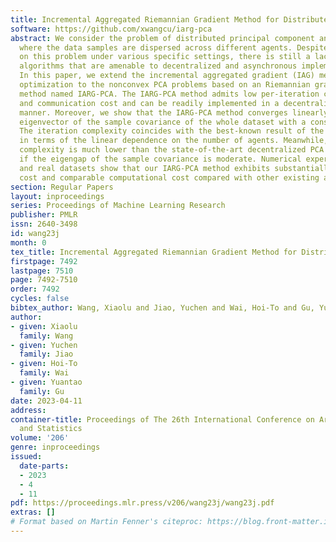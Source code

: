 ```yaml
---
title: Incremental Aggregated Riemannian Gradient Method for Distributed PCA
software: https://github.com/xwangcu/iarg-pca
abstract: We consider the problem of distributed principal component analysis (PCA)
  where the data samples are dispersed across different agents. Despite the rich literature
  on this problem under various specific settings, there is still a lack of efficient
  algorithms that are amenable to decentralized and asynchronous implementations.
  In this paper, we extend the incremental aggregated gradient (IAG) method in convex
  optimization to the nonconvex PCA problems based on an Riemannian gradient-type
  method named IARG-PCA. The IARG-PCA method admits low per-iteration computational
  and communication cost and can be readily implemented in a decentralized and asynchronous
  manner. Moreover, we show that the IARG-PCA method converges linearly to the leading
  eigenvector of the sample covariance of the whole dataset with a constant step size.
  The iteration complexity coincides with the best-known result of the IAG method
  in terms of the linear dependence on the number of agents. Meanwhile, the communication
  complexity is much lower than the state-of-the-art decentralized PCA algorithms
  if the eigengap of the sample covariance is moderate. Numerical experiments on synthetic
  and real datasets show that our IARG-PCA method exhibits substantially lower communication
  cost and comparable computational cost compared with other existing algorithms.
section: Regular Papers
layout: inproceedings
series: Proceedings of Machine Learning Research
publisher: PMLR
issn: 2640-3498
id: wang23j
month: 0
tex_title: Incremental Aggregated Riemannian Gradient Method for Distributed PCA
firstpage: 7492
lastpage: 7510
page: 7492-7510
order: 7492
cycles: false
bibtex_author: Wang, Xiaolu and Jiao, Yuchen and Wai, Hoi-To and Gu, Yuantao
author:
- given: Xiaolu
  family: Wang
- given: Yuchen
  family: Jiao
- given: Hoi-To
  family: Wai
- given: Yuantao
  family: Gu
date: 2023-04-11
address:
container-title: Proceedings of The 26th International Conference on Artificial Intelligence
  and Statistics
volume: '206'
genre: inproceedings
issued:
  date-parts:
  - 2023
  - 4
  - 11
pdf: https://proceedings.mlr.press/v206/wang23j/wang23j.pdf
extras: []
# Format based on Martin Fenner's citeproc: https://blog.front-matter.io/posts/citeproc-yaml-for-bibliographies/
---
```


